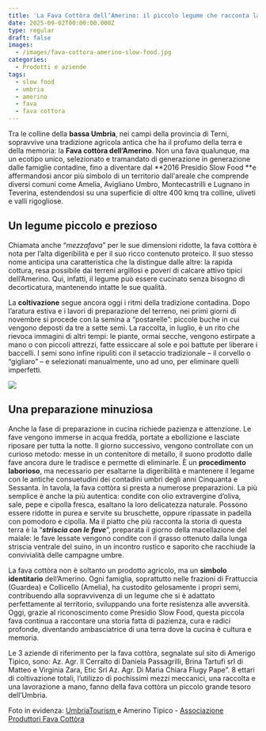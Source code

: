 ```yaml
---
title: 'La Fava Cottòra dell’Amerino: il piccolo legume che racconta la bassa Umbria'
date: 2025-09-02T00:00:00.000Z
type: regular
draft: false
images:
  - /images/fava-cottora-amerino-slow-food.jpg
categories:
  - Prodotti e aziende
tags:
  - slow food
  - umbria
  - amerino
  - fava
  - fava cottora
---
```


Tra le colline della **bassa Umbria**, nei campi della provincia di Terni, sopravvive una tradizione agricola antica che ha il profumo della terra e della memoria: la **Fava cottòra dell’Amerino**. Non una fava qualunque, ma un ecotipo unico, selezionato e tramandato di generazione in generazione dalle famiglie contadine, fino a diventare dal \*\*2016 Presidio Slow Food \*\*e affermandosi ancor più simbolo di un territorio dall'areale che comprende diversi comuni come Amelia, Avigliano Umbro, Montecastrilli e Lugnano in Teverina, estendendosi su una superficie di oltre 400 kmq tra colline, uliveti e valli rigogliose.

## Un legume piccolo e prezioso

Chiamata anche “*mezzafava*” per le sue dimensioni ridotte, la fava cottòra è nota per l’alta digeribilità e per il suo ricco contenuto proteico. Il suo stesso nome anticipa una caratteristica che la distingue dalle altre: la rapida cottura, resa possibile dai terreni argillosi e poveri di calcare attivo tipici dell’Amerino. Qui, infatti, il legume può essere cucinato senza bisogno di decorticatura, mantenendo intatte le sue qualità.

La **coltivazione** segue ancora oggi i ritmi della tradizione contadina. Dopo l’aratura estiva e i lavori di preparazione del terreno, nei primi giorni di novembre si procede con la semina a “postarelle”: piccole buche in cui vengono deposti da tre a sette semi. La raccolta, in luglio, è un rito che rievoca immagini di altri tempi: le piante, ormai secche, vengono estirpate a mano o con piccoli attrezzi, fatte essiccare al sole e poi battute per liberare i baccelli. I semi sono infine ripuliti con il setaccio tradizionale – il corvello o “gigliaro” – e selezionati manualmente, uno ad uno, per eliminare quelli imperfetti.

![](</images/fava cottora.jpg>)

## Una preparazione minuziosa

Anche la fase di preparazione in cucina richiede pazienza e attenzione. Le fave vengono immerse in acqua fredda, portate a ebollizione e lasciate riposare per tutta la notte. Il giorno successivo, vengono controllate con un curioso metodo: messe in un contenitore di metallo, il suono prodotto dalle fave ancora dure le tradisce e permette di eliminarle. È un **procedimento laborioso**, ma necessario per esaltarne la digeribilità e mantenere il legame con le antiche consuetudini dei contadini umbri degli anni Cinquanta e Sessanta. In tavola, la fava cottòra si presta a numerose preparazioni. La più semplice è anche la più autentica: condite con olio extravergine d’oliva, sale, pepe e cipolla fresca, esaltano la loro delicatezza naturale. Possono essere ridotte in purea e servite su bruschette, oppure ripassate in padella con pomodoro e cipolla. Ma il piatto che più racconta la storia di questa terra è la “***striscia con le fave***”, preparata il giorno della macellazione del maiale: le fave lessate vengono condite con il grasso ottenuto dalla lunga striscia ventrale del suino, in un incontro rustico e saporito che racchiude la convivialità delle campagne umbre.

La fava cottòra non è soltanto un prodotto agricolo, ma un **simbolo identitario** dell’Amerino. Ogni famiglia, soprattutto nelle frazioni di Frattuccia (Guardea) e Collicello (Amelia), ha custodito gelosamente i propri semi, contribuendo alla sopravvivenza di un legume che si è adattato perfettamente al territorio, sviluppando una forte resistenza alle avversità. Oggi, grazie al riconoscimento come Presidio Slow Food, questa piccola fava continua a raccontare una storia fatta di pazienza, cura e radici profonde, diventando ambasciatrice di una terra dove la cucina è cultura e memoria.

Le 3 aziende di riferimento per la fava cottòra, segnalate sul sito di Amerigo Tipico, sono: Az. Agr. Il Cerralto di Daniela Passagrilli, Brina Tartufi srl di Matteo e Virginia Zara, Etic Srl Az. Agr. Di Maria Chiara Flugy Pape”. 8 ettari di coltivazione totali, l’utilizzo di pochissimi mezzi meccanici, una raccolta e una lavorazione a mano, fanno della fava cottòra un piccolo grande tesoro dell’Umbria. 

Foto in evidenza: [UmbriaTourism ](https://www.umbriatourism.it/it/-/fava-cottora-dellamerino?fbclid=IwY2xjawMj_d1leHRuA2FlbQIxMABicmlkETFPUVNkajNwdlFDeEVkbjk2AR5DXtPfiKNJe5VFuu7GFIiRJZwZp8qUpD0NtWi0YNu6OBFgo4F3VSmXIUcjdQ_aem_RdSI7KEtEzZ5kbGBHh7h_Q)e Amerino Tipico - [Associazione Produttori Fava Cottòra](https://www.amerinotipico.it/place/fava-cottora/)
